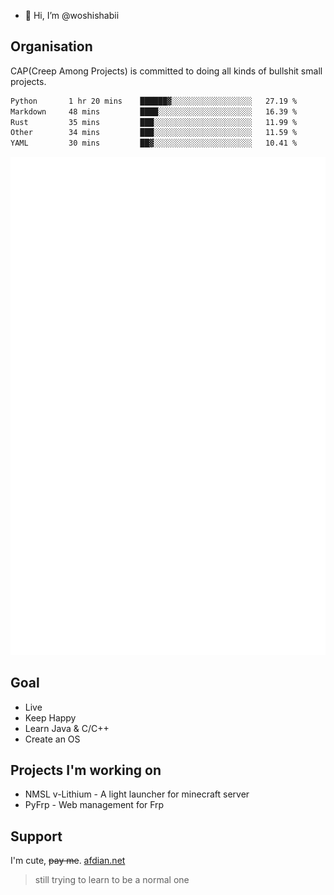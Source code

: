- 👋 Hi, I’m @woshishabii

## Organisation

CAP(Creep Among Projects) is committed to doing all kinds of bullshit small projects.

<!--START_SECTION:waka-->

```txt
Python       1 hr 20 mins    ██████▓░░░░░░░░░░░░░░░░░░   27.19 %
Markdown     48 mins         ████░░░░░░░░░░░░░░░░░░░░░   16.39 %
Rust         35 mins         ███░░░░░░░░░░░░░░░░░░░░░░   11.99 %
Other        34 mins         ███░░░░░░░░░░░░░░░░░░░░░░   11.59 %
YAML         30 mins         ██▓░░░░░░░░░░░░░░░░░░░░░░   10.41 %
```

<!--END_SECTION:waka-->

![card](https://github.com/woshishabii/netease-cloud-music-card/blob/main/card.svg)

## Goal
- Live
- Keep Happy
- Learn Java & C/C++
- Create an OS

## Projects I'm working on

- NMSL v-Lithium - A light launcher for minecraft server
- PyFrp - Web management for Frp


## Support
I'm cute, ~~pay me~~.
[afdian.net](https://afdian.net/a/woshishabi)

> still trying to learn to be a normal one

<!---
woshishabii/woshishabii is a ✨ special ✨ repository because its `README.md` (this file) appears on your GitHub profile.
You can click the Preview link to take a look at your changes.
--->
